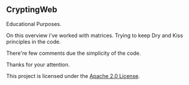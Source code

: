 ## CryptingWeb
Educational Purposes.

On this overview i've worked with matrices.
Trying to keep Dry and Kiss principles in the code.

There're few comments due the simplicity of the code.

Thanks for your attention.

This project is licensed under the [Apache 2.0 License](https://opensource.org/license/apache-2-0).
